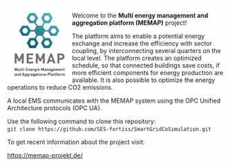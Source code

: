 <img align="left" src="https://github.com/SES-fortiss/SmartGridCoSimulation/blob/development/MEMAP-Logo.png" alt="MEMAP" width="150"/>

Welcome to the **Multi energy management and aggregation platform (MEMAP)** project!

The platform aims to enable a potential energy exchange and increase the efficiency with sector coupling, by interconnecting several quarters on the local level. The platform creates an optimized schedule, so that connected buildings save costs, if more efficient components for energy production are available. It is also possible to optimize the energy operations to reduce CO2 emissions.

A local EMS communicates with the MEMAP system using the OPC Unified Architecture protocols (OPC UA).

Use the following command to clone this repository:  
``
git clone https://github.com/SES-fortiss/SmartGridCoSimulation.git
``

To get recent information about the project visit:

https://memap-projekt.de/
